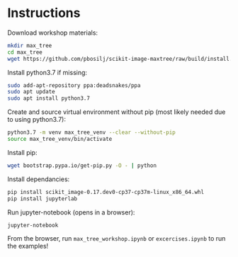 # Instructions

Download workshop materials:

```bash
mkdir max_tree
cd max_tree
wget https://github.com/pbosilj/scikit-image-maxtree/raw/build/install.sh -O - | sh 
```

Install python3.7 if missing:

```bash
sudo add-apt-repository ppa:deadsnakes/ppa
sudo apt update
sudo apt install python3.7
```

Create and source virtual environment without pip (most likely needed due to using python3.7):

```bash
python3.7 -m venv max_tree_venv --clear --without-pip
source max_tree_venv/bin/activate
```

Install pip:

```bash
wget bootstrap.pypa.io/get-pip.py -O - | python
```

Install dependancies:

```bash
pip install scikit_image-0.17.dev0-cp37-cp37m-linux_x86_64.whl
pip install jupyterlab
```

Run jupyter-notebook (opens in a browser):


```bash
jupyter-notebook
```

From the browser, run `max_tree_workshop.ipynb` or `excercises.ipynb` to run the examples!
